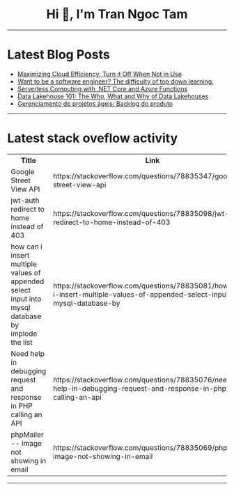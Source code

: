 <h1 align="center">Hi 👋, I'm Tran Ngoc Tam</h1>

---

# Latest Blog Posts 
<!-- BLOG-POST-LIST:START -->
- [Maximizing Cloud Efficiency: Turn it Off When Not in Use](https://dev.to/maheshk/maximizing-cloud-efficiency-turn-it-off-when-not-in-use-4gnn)
- [Want to be a software engineer? The difficulty of top down learning.](https://dev.to/prismlabsdev/want-to-be-a-software-engineer-the-difficulty-of-top-down-learning-f9p)
- [Serverless Computing with .NET Core and Azure Functions](https://dev.to/paulotorrestech/serverless-computing-with-net-core-and-azure-functions-38dn)
- [Data Lakehouse 101: The Who, What and Why of Data Lakehouses](https://dev.to/alexmercedcoder/data-lakehouse-101-the-who-what-and-why-of-data-lakehouses-2019)
- [Gerenciamento de projetos ágeis: Backlog do produto](https://dev.to/lima1301lucas/gerenciamento-de-projetos-ageis-backlog-do-produto-3dl4)
<!-- BLOG-POST-LIST:END -->

---

# Latest stack oveflow activity
<table>
  <tr><th>Title</th><th>Link</th></tr>
  <!-- STACKOVERFLOW:START --><tr><td>Google Street View API</td><td>https://stackoverflow.com/questions/78835347/google-street-view-api</td></tr><tr><td>jwt-auth redirect to home instead of 403</td><td>https://stackoverflow.com/questions/78835098/jwt-auth-redirect-to-home-instead-of-403</td></tr><tr><td>how can i insert multiple values of appended select input into mysql database by implode the list</td><td>https://stackoverflow.com/questions/78835081/how-can-i-insert-multiple-values-of-appended-select-input-into-mysql-database-by</td></tr><tr><td>Need help in debugging request and response in PHP calling an API</td><td>https://stackoverflow.com/questions/78835076/need-help-in-debugging-request-and-response-in-php-calling-an-api</td></tr><tr><td>phpMailer -- image not showing in email</td><td>https://stackoverflow.com/questions/78835069/phpmailer-image-not-showing-in-email</td></tr><!-- STACKOVERFLOW:END -->
</table>

---


